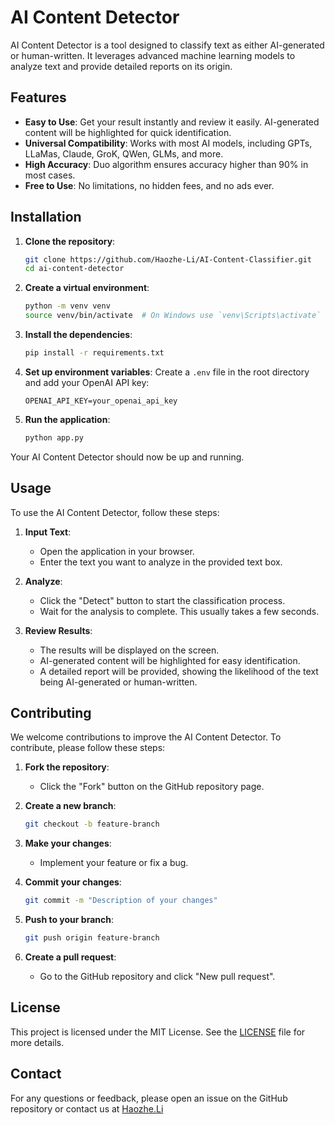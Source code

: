# AI Content Detector

AI Content Detector is a tool designed to classify text as either AI-generated or human-written. It leverages advanced machine learning models to analyze text and provide detailed reports on its origin.

## Features

- **Easy to Use**: Get your result instantly and review it easily. AI-generated content will be highlighted for quick identification.
- **Universal Compatibility**: Works with most AI models, including GPTs, LLaMas, Claude, GroK, QWen, GLMs, and more.
- **High Accuracy**: Duo algorithm ensures accuracy higher than 90% in most cases.
- **Free to Use**: No limitations, no hidden fees, and no ads ever.

## Installation

1. **Clone the repository**:
    ```sh
    git clone https://github.com/Haozhe-Li/AI-Content-Classifier.git
    cd ai-content-detector
    ```

2. **Create a virtual environment**:
    ```sh
    python -m venv venv
    source venv/bin/activate  # On Windows use `venv\Scripts\activate`
    ```

3. **Install the dependencies**:
    ```sh
    pip install -r requirements.txt
    ```

4. **Set up environment variables**:
    Create a `.env` file in the root directory and add your OpenAI API key:
    ```env
    OPENAI_API_KEY=your_openai_api_key
    ```

5. **Run the application**:
    ```sh
    python app.py
    ```

Your AI Content Detector should now be up and running.

## Usage

To use the AI Content Detector, follow these steps:

1. **Input Text**:
    - Open the application in your browser.
    - Enter the text you want to analyze in the provided text box.

2. **Analyze**:
    - Click the "Detect" button to start the classification process.
    - Wait for the analysis to complete. This usually takes a few seconds.

3. **Review Results**:
    - The results will be displayed on the screen.
    - AI-generated content will be highlighted for easy identification.
    - A detailed report will be provided, showing the likelihood of the text being AI-generated or human-written.

## Contributing

We welcome contributions to improve the AI Content Detector. To contribute, please follow these steps:

1. **Fork the repository**:
    - Click the "Fork" button on the GitHub repository page.

2. **Create a new branch**:
    ```sh
    git checkout -b feature-branch
    ```

3. **Make your changes**:
    - Implement your feature or fix a bug.

4. **Commit your changes**:
    ```sh
    git commit -m "Description of your changes"
    ```

5. **Push to your branch**:
    ```sh
    git push origin feature-branch
    ```

6. **Create a pull request**:
    - Go to the GitHub repository and click "New pull request".

## License

This project is licensed under the MIT License. See the [LICENSE](LICENSE) file for more details.

## Contact

For any questions or feedback, please open an issue on the GitHub repository or contact us at [Haozhe.Li](https://haozhe.li/#contact)
